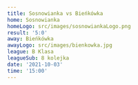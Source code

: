 ```yaml
---
title: Sosnowianka vs Bieńkówka
home: Sosnowianka
homeLogo: src/images/sosnowiankaLogo.png
result: '5:0'
away: Bieńkówka
awayLogo: src/images/bienkowka.jpg
league: B Klasa
leagueSub: 8 kolejka
date: '2021-10-03'
time: '15:00'
---
```

